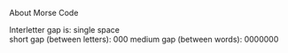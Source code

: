 About Morse Code

Interletter gap is: single space  
short gap (between letters): 000
medium gap (between words): 0000000